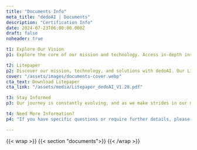 ```yaml
---
title: "Documents Info"
meta_title: "dedoAI | Documents"
description: "Certification Info"
date: 2024-07-23T06:00:00.000Z
draft: false
noheader: true

t1: Explore Our Vision
p1: Explore the core of our mission and technology. Access in-depth insights into how we're democratizing data with blockchain technology.

t2: Litepaper
p2: Discover our mission, technology, and solutions with dedoAI. Our Litepaper offers a concise, comprehensive introduction, perfect for those new to dedoAI or blockchain technology.
cover: "/assets/images/documents-cover.webp"
cta_text: Download Litepaper
cta_link: "/assets/media/Litepaper_dedoAI_V1.20.pdf"

t3: Stay Informed
p3: Our journey is constantly evolving, and as we make strides in our mission, additional documents and updates will be made available here. We encourage you to check back regularly for the latest insights and developments.

t4: Need More Information?
p4: "If you have specific questions or require further details, please do not hesitate to contact us at [info@dedoai.org](mailto:info@dedoai.org). We're here to provide you with the information you need to fully understand and engage with our project."

---
```

{{< wrap >}}
{{< section "documents">}}
{{< /wrap >}}

